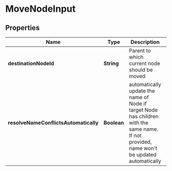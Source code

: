 # MoveNodeInput

## Properties

| Name                                  | Type        | Description                                                                                                                                    | Notes      |
| ------------------------------------- | ----------- | ---------------------------------------------------------------------------------------------------------------------------------------------- | ---------- |
| **destinationNodeId**                 | **String**  | Parent to which current node should be moved                                                                                                   |            |
| **resolveNameConflictsAutomatically** | **Boolean** | automatically update the name of Node if target Node has children with the same name. If not provided, name won&#39;t be updated automatically | [optional] |
